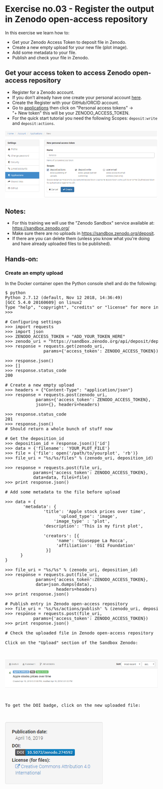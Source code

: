 # Exercise no.03 - Register the output in Zenodo open-access repository

In this exercise we learn how to: 
* Get your Zenodo Access Token to deposit file in Zenodo.
* Create a new empty upload for your new file (plot image).
* Add some metadata to your file.
* Publish and check your file in Zenodo.

## Get your access token to access Zenodo open-access repository

* Register for a Zenodo account.
* If you don’t already have one create your personal account [here](https://sandbox.zenodo.org/account/settings/applications/tokens/new). 
* Create the Register with your GitHub/ORCID account.
* Go to [applications](https://sandbox.zenodo.org/account/settings/applications/) then click on "Personal access tokens" →  
  "+ New token" this will be your ZENODO_ACCESS_TOKEN.
* For the quick start tutorial you need the following Scopes: `deposit:write` and `deposit:actions`.

<p style="text-aligh:center">
<img heigh=100 src="./Zenodo_Access_Token.png">
</p>

## Notes:

* For this training we will use the "Zenodo Sandbox" service available at: https://sandbox.zenodo.org/
* Make sure there are no uploads in https://sandbox.zenodo.org/deposit. 
* If there are you can delete them (unless you know what you're doing and have already uploaded files to be published).

## Hands-on:

### Create an empty upload

In the Docker container open the Python console shell and do the following:

<pre>
$ python
Python 2.7.12 (default, Nov 12 2018, 14:36:49) 
[GCC 5.4.0 20160609] on linux2
Type "help", "copyright", "credits" or "license" for more information.
>>> 

# Configuring settings
>>> import requests
>>> import json
>>> ZENODO_ACCESS_TOKEN = "ADD_YOUR_TOKEN_HERE"
>>> zenodo_uri = "https://sandbox.zenodo.org/api/deposit/depositions"
>>> response = requests.get(zenodo_uri, 
               params={'access_token': ZENODO_ACCESS_TOKEN})

>>> response.json()
>>> []
>>> response.status_code
200

# Create a new empty upload
>>> headers = {"Content-Type": "application/json"}  
>>> response = requests.post(zenodo_uri,
			params={'access_token': ZENODO_ACCESS_TOKEN}, 
			json={}, headers=headers)

>>> response.status_code
201
>>> response.json()
# Should return a whole bunch of stuff now

# Get the deposition_id
>>> deposition_id = response.json()['id']
>>> data = {'filename': 'YOUR_PLOT_FILE'}
>>> file = {'file': open('/path/to/yourplot', 'rb')}
>>> file_uri = "%s/%s/files" % (zenodo_uri, deposition_id)

>>> response = requests.post(file_uri, 
           params={'access_token': ZENODO_ACCESS_TOKEN},
           data=data, files=file)
>>> print response.json()

# Add some metadata to the file before upload

>>> data = {
       'metadata': {
               'title': 'Apple stock prices over time',
			         'upload_type': 'image',              
 		           'image_type' : 'plot',
               'description': 'This is my first plot',                          
      
               'creators': [{                                 
                    'name': 'Giuseppe La Rocca',
                    'affiliation': 'EGI Foundation'                        
                }]
      }
}

>>> file_uri = "%s/%s" % (zenodo_uri, deposition_id)
>>> response = requests.put(file_uri,
			params={'access_token':ZENODO_ACCESS_TOKEN},
			data=json.dumps(data),
				    headers=headers)
>>> print response.json()

# Publish entry in Zenodo open-access repository
>>> file_uri = '%s/%s/actions/publish' % (zenodo_uri, deposition_id)
>>> response = requests.post(file_uri, 
           params={'access_token': ZENODO_ACCESS_TOKEN})
>>> print response.json()

# Check the uploaded file in Zenodo open-access repository

Click on the "Upload" section of the Sandbox Zenodo:

<p style="text-aligh:center">
<img heigh=100 src="./Upload.png">
</p>

To get the DOI badge, click on the new uploaded file:

<p style="text-aligh:center">
<img heigh=100 src="./DOI.png">
</p>







